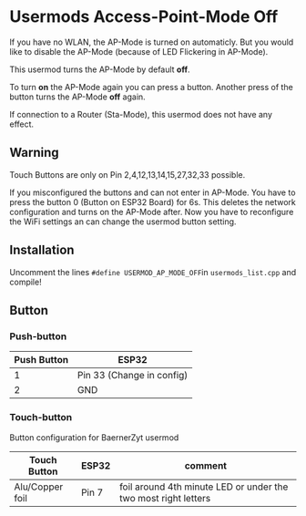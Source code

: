 # Usermods Access-Point-Mode Off

If you have no WLAN, the AP-Mode is turned on automaticly. But you would like to disable the AP-Mode (because of LED Flickering in AP-Mode).

This usermod turns the AP-Mode by default **off**.

To turn **on** the AP-Mode again you can press a button. Another press of the button turns the AP-Mode **off** again.

If connection to a Router (Sta-Mode), this usermod does not have any effect.

## Warning
Touch Buttons are only on Pin 2,4,12,13,14,15,27,32,33 possible. 

If you misconfigured the buttons and can not enter in AP-Mode. You have to press the button 0 (Button on ESP32 Board) for 6s. This deletes the network configuration and turns on the AP-Mode after. Now you have to reconfigure the WiFi settings an can change the usermod button setting.

## Installation 

Uncomment the lines `#define USERMOD_AP_MODE_OFF`in `usermods_list.cpp` and compile!  

## Button
### Push-button 

| Push Button | ESP32 |
|-------|---|
| 1  | Pin 33 (Change in config)|
| 2 | GND|


### Touch-button 
Button configuration for BaernerZyt usermod

| Touch Button | ESP32 | comment |
|-------|---|---|
| Alu/Copper foil  | Pin 7 | foil around 4th minute LED or under the two most right letters |



